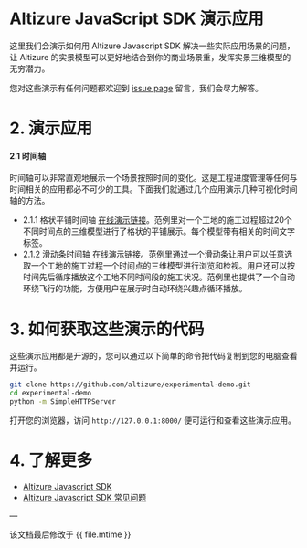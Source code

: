 # Altizure JavaScript SDK 演示应用

这里我们会演示如何用 Altizure Javascript SDK 解决一些实际应用场景的问题，让 Altizure 的实景模型可以更好地结合到你的商业场景重，发挥实景三维模型的无穷潜力。

您对这些演示有任何问题都欢迎到 [issue page](https://github.com/altizure/experimental-demo/issues) 留言，我们会尽力解答。

# 2. 演示应用

#### 2.1 时间轴

时间轴可以非常直观地展示一个场景按照时间的变化。这是工程进度管理等任何与时间相关的应用都必不可少的工具。下面我们就通过几个应用演示几种可视化时间轴的方法。

* 2.1.1 格状平铺时间轴 [在线演示链接](https://altizure.github.io/experimental-demo/timeline.html)。范例里对一个工地的施工过程超过20个不同时间点的三维模型进行了格状的平铺展示。每个模型带有相关的时间文字标签。
* 2.1.2 滑动条时间轴 [在线演示链接](https://altizure.github.io/experimental-demo/timeline-slider.html)。范例里通过一个滑动条让用户可以任意选取一个工地的施工过程一个时间点的三维模型进行浏览和检视。用户还可以按时间先后循序播放这个工地不同时间段的施工状况。范例里也提供了一个自动环绕飞行的功能，方便用户在展示时自动环绕兴趣点循环播放。

# 3. 如何获取这些演示的代码

这些演示应用都是开源的，您可以通过以下简单的命令把代码复制到您的电脑查看并运行。

```bash
git clone https://github.com/altizure/experimental-demo.git
cd experimental-demo
python -m SimpleHTTPServer
```

打开您的浏览器，访问 `http://127.0.0.1:8000/` 便可运行和查看这些演示应用。

# 4. 了解更多

* [Altizure Javascript SDK](altizure.github.io/dev-docs-site)
* [Altizure Javascript SDK 常见问题](jssdk-faq.md)

—

该文档最后修改于 {{ file.mtime }}
